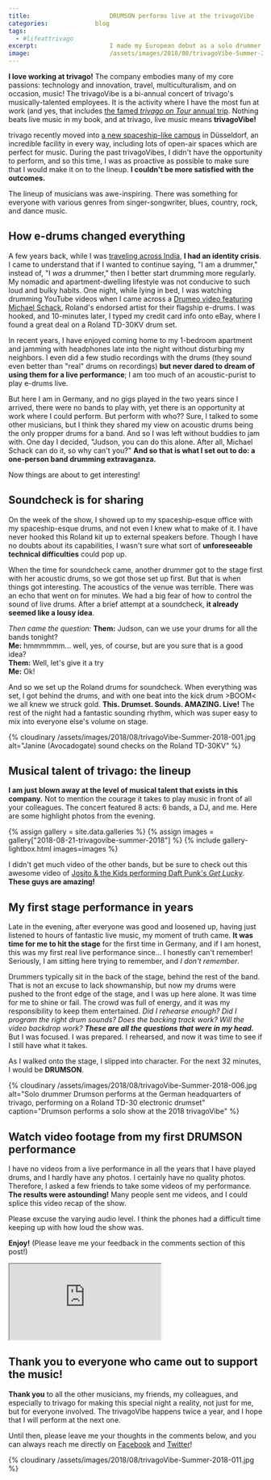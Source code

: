 ```yaml
---
title:						DRUMSON performs live at the trivagoVibe
categories:				blog
tags:
  - #lifeattrivago
excerpt:					I made my European debut as a solo drummer during trivago's bi-annual trivagoVibe concert in Düsseldorf, Germany.
image:						/assets/images/2018/08/trivagoVibe-Summer-2018-007.jpg
---
```




**I love working at trivago!** The company embodies many of my core passions: technology and innovation, travel, multiculturalism, and on occasion, music! The trivagoVibe is a bi-annual concert of trivago's musically-talented employees. It is the activity where I have the most fun at work (and yes, that includes [the famed *trivago on Tour* annual trip](/trivago-tour-2017/). Nothing beats live music in my book, and at trivago, live music means **trivagoVibe!** 

trivago recently moved into [a new spaceship-like campus](https://youtu.be/LQikZZIia2k) in Düsseldorf, an incredible facility in every way, including lots of open-air spaces which are perfect for music. During the past trivagoVibes, I didn't have the opportunity to perform, and so this time, I was as proactive as possible to make sure that I would make it on to the lineup. **I couldn't be more satisfied with the outcomes.**

The lineup of musicians was awe-inspiring. There was something for everyone with various genres from singer-songwriter, blues, country, rock, and dance music. 

## How e-drums changed everything

A few years back, while I was [traveling across India](/india-travel-guide/), **I had an identity crisis**. I came to understand that if I wanted to continue saying, "I am a drummer," instead of, "I *was* a drummer," then I better start drumming more regularly. My nomadic and apartment-dwelling lifestyle was not conducive to such loud and bulky habits. One night, while lying in bed, I was watching drumming YouTube videos when I came across a [Drumeo video featuring Michael Schack](https://www.youtube.com/watch?v=JqReO5NPN_g), Roland's endorsed artist for their flagship e-drums. I was hooked, and 10-minutes later, I typed my credit card info onto eBay, where I found a great deal on a Roland TD-30KV drum set.

In recent years, I have enjoyed coming home to my 1-bedroom apartment and jamming with headphones late into the night without disturbing my neighbors. I even did a few studio recordings with the drums (they sound even better than "real" drums on recordings) **but never dared to dream of using them for a live performance**; I am too much of an acoustic-purist to play e-drums live.

But here I am in Germany, and no gigs played in the two years since I arrived, there were no bands to play with, yet there is an opportunity at work where I could perform. But perform with who?? Sure, I talked to some other musicians, but I think they shared my view on acoustic drums being the only propper drums for a band. And so I was left without buddies to jam with. One day I decided, "Judson, you can do this alone. After all, Michael Schack can do it, so why can't you?" **And so that is what I set out to do: a one-person band drumming extravaganza.**

Now things are about to get interesting!

## Soundcheck is for sharing

On the week of the show, I showed up to my spaceship-esque office with my spaceship-esque drums, and not even I knew what to make of it. I have never hooked this Roland kit up to external speakers before. Though I have no doubts about its capabilities, I wasn't sure what sort of **unforeseeable technical difficulties** could pop up.

When the time for soundcheck came, another drummer got to the stage first with her acoustic drums, so we got those set up first. But that is when things got interesting. The acoustics of the venue was terrible. There was an echo that went on for minutes. We had a big fear of how to control the sound of live drums. After a brief attempt at a soundcheck, **it already seemed like a lousy idea**.

*Then came the question:*
**Them:** Judson, can we use your drums for all the bands tonight?  
**Me:** hmmmmmm... well, yes, of course, but are you sure that is a good idea?  
**Them:** Well, let's give it a try  
**Me:** Ok!

And so we set up the Roland drums for soundcheck. When everything was set, I got behind the drums, and with one beat into the kick drum >BOOM< we all knew we struck gold. **This. Drumset. Sounds. AMAZING. Live!** The rest of the night had a fantastic sounding rhythm, which was super easy to mix into everyone else's volume on stage.

{% cloudinary /assets/images/2018/08/trivagoVibe-Summer-2018-001.jpg alt="Janine (Avocadogate) sound checks on the Roland TD-30KV" %}

## Musical talent of trivago: the lineup

**I am just blown away at the level of musical talent that exists in this company.** Not to mention the courage it takes to play music in front of all your colleagues. The concert featured 8 acts: 6 bands, a DJ, and me. Here are some highlight photos from the evening.

{% assign gallery = site.data.galleries %}
{% assign images = gallery["2018-08-21-trivagovibe-summer-2018"] %}
{% include gallery-lightbox.html images=images %}

I didn't get much video of the other bands, but be sure to check out this awesome video of [Josito & the Kids performing Daft Punk's *Get Lucky*](https://www.instagram.com/p/Bmu6MBIFzS_/). **These guys are amazing!**

## My first stage performance in years

Late in the evening, after everyone was good and loosened up, having just listened to hours of fantastic live music, my moment of truth came. **It was time for me to hit the stage** for the first time in Germany, and if I am honest, this was my first real live performance since... I honestly can't remember! Seriously, I am sitting here trying to remember, and *I don't remember*.

Drummers typically sit in the back of the stage, behind the rest of the band. That is not an excuse to lack showmanship, but now my drums were pushed to the front edge of the stage, and I was up here alone. It was time for me to shine or fail. The crowd was full of energy, and it was my responsibility to keep them entertained. *Did I rehearse enough? Did I program the right drum sounds? Does the backing track work? Will the video backdrop work? **These are all the questions that were in my head.*** But I was focused. I was prepared. I rehearsed, and now it was time to see if I still have what it takes.

As I walked onto the stage, I slipped into character. For the next 32 minutes, I would be **DRUMSON**.

{% cloudinary /assets/images/2018/08/trivagoVibe-Summer-2018-006.jpg alt="Solo drummer Drumson performs at the German headquarters of trivago, performing on a Roland TD-30 electronic drumset" caption="Drumson performs a solo show at the 2018 trivagoVibe" %}

## Watch video footage from my first DRUMSON performance

I have no videos from a live performance in all the years that I have played drums, and I hardly have any photos. I certainly have no quality photos. Therefore, I asked a few friends to take some videos of my performance. **The results were astounding!** Many people sent me videos, and I could splice this video recap of the show.

Please excuse the varying audio level. I think the phones had a difficult time keeping up with how loud the show was.

**Enjoy!** (Please leave me your feedback in the comments section of this post!)

<div class="embed-responsive embed-responsive-16by9">
  <iframe class="embed-responsive-item" src="https://www.youtube.com/embed/U8XFiPi4TO4" allowfullscreen></iframe>
</div>

## Thank you to everyone who came out to support the music!

**Thank you** to all the other musicians, my friends, my colleagues, and especially to trivago for making this special night a reality, not just for me, but for everyone involved. The trivagoVibe happens twice a year, and I hope that I will perform at the next one.

Until then, please leave me your thoughts in the comments below, and you can always reach me directly on [Facebook](https://www.facebook.com/JudsonLMooreBlog) and [Twitter](https://twitter.com/judsonlmoore)!

{% cloudinary /assets/images/2018/08/trivagoVibe-Summer-2018-011.jpg %}